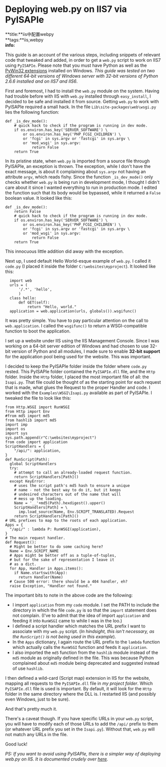 # Deploying web.py on IIS7 via PyISAPIe
**title:**iis中配置webpy  
**tags:**iis,webpy  
**info:**  

This guide is an account of the various steps, including snippets of relevant code that tweaked and added, in order to get a `web.py` script to work on IIS7 using `PyISAPIe`.  Please note that you must have Python as well as the [PyWin32 extensions][0] installed on Windows. _This guide was tested on two different 64-bit versions of Windows server with 32-bit versions of Python 2.6.6 installed and on IIS7 and IIS6_. 

First and foremost, I had to install the `web.py` module on the system. Having had trouble before with IIS with `web.py` installed through `easy_install`, I decided to be safe and installed it from source. Getting `web.py` to work with PyISAPIe required a small hack. In the file `Lib\site-packages\web\wsgi.py` lies the following function: 

    def _is_dev_mode():
        # quick hack to check if the program is running in dev mode.
        if os.environ.has_key('SERVER_SOFTWARE') \
            or os.environ.has_key('PHP_FCGI_CHILDREN') \
            or 'fcgi' in sys.argv or 'fastcgi' in sys.argv \
            or 'mod_wsgi' in sys.argv:
                return False
        return True

In its pristine state, when `web.py` is imported from a source file through PyISAPIe, an exception is thrown. The exception, while I don't have the exact message, is about it complaining about `sys.argv` not having an attribute `argv`, which reads fishy. Since the function `_is_dev_mode()` only checks whether `web.py` is being run in development mode, I thought I didn't care about it since I wanted everything to run in production mode. I edited the function such that its body would be bypassed, while it returned a `False` boolean value. It looked like this:

    def _is_dev_mode():
        return False
        # quick hack to check if the program is running in dev mode.
        if os.environ.has_key('SERVER_SOFTWARE') \
            or os.environ.has_key('PHP_FCGI_CHILDREN') \
            or 'fcgi' in sys.argv or 'fastcgi' in sys.argv \
            or 'mod_wsgi' in sys.argv:
                return False
        return True

This innocuous little addition did away with the exception.

Next up, I used default Hello World-esque example of `web.py`. I called it `code.py` (I placed it inside the folder `C:\websites\myproject`). It looked like this:

      import web
      urls = (
          '/.*', 'hello',
          )
      class hello:
          def GET(self):
              return "Hello, world."
      application = web.application(urls, globals()).wsgifunc()

It was pretty simple. You have to pay particular attention on the call to `web.application`. I called the `wsgifunc()` to return a WSGI-compatible function to boot the application.  

I set up a website under IIS using the IIS Management Console. Since I was working on a 64-bit server edition of Windows and had chosen to use 32-bit version of Python and all modules, I made sure to enable **32-bit support** for the application pool being used for the website. This was important. 

I decided to keep the PyISAPIe folder inside the folder where `code.py` rested. This PyISAPIe folder contained the `PyISAPIe.dll` file, and the `Http` folder. Inside the `Http` folder, I placed the most important file of all: the `Isapi.py`. That file could be thought of as the starting point for each request that is made, what glues the Request to the proper Handler and code. I worked with the `Examples\WSGI\Isapi.py` available as part of PyISAPIe. I tweaked the file to look like this:


    from Http.WSGI import RunWSGI
    from Http import Env
    #from md5 import md5
    from hashlib import md5
    import imp
    import os
    import sys
    sys.path.append(r"C:\websites\myproject")
    from code import application
    ScriptHandlers = {
        "/api/": application,
    }
    def RunScript(Path):
      global ScriptHandlers
      try:
        # attempt to call an already-loaded request function.
        return ScriptHandlers[Path]()
      except KeyError:
        # uses the script path's md5 hash to ensure a unique
        # name - not the best way to do it, but it keeps
        # undesired characters out of the name that will
        # mess up the loading.
        Name = '__'+md5(Path).hexdigest().upper()
        ScriptHandlers[Path] = \
          imp.load_source(Name, Env.SCRIPT_TRANSLATED).Request
        return ScriptHandlers[Path]()
    # URL prefixes to map to the roots of each application.
    Apps = {
      "/api/" : lambda P: RunWSGI(application),
    }
    # The main request handler.
    def Request():
      # Might be better to do some caching here?
      Name = Env.SCRIPT_NAME
      # Apps might be better off as a tuple-of-tuples,
      # but for the sake of representation I leave it
      # as a dict.
      for App, Handler in Apps.items():
        if Name.startswith(App):
          return Handler(Name)
      # Cause 500 error: there should be a 404 handler, eh?
      raise Exception, "Handler not found."

The important bits to note in the above code are the following:

* I import `application` from my `code` module. I set the PATH to include the directory in which the file `code.py` is so that the `import` statement does not complain. (I've to admit that the idea of import `application` and feeding it into `RunWSGI` came to while I was in the loo.)
* I defined a script handler which matches the URL prefix I want to associate with my `web.py` script. (_In hindsight, this isn't necessary, as the `RunScript()` is not being used in this example_).
* In the `Apps` dictionary, I again route the URL prefix to the `lambda` function which actually calls the `RunWSGI` function and feeds it `application`. 
* I also imported the `md5` function from the `hashlib` module instead of the `md5` module as originally defined in the file. This was because Python complained about `md5` module being deprecated and suggested instead of use `hashlib`.

I then defined a wild-card (Script map) extension in IIS for the website, mapping all requests to the `PyISAPIe.dll` file in _my project folder_. Which `PyISAPIe.dll` file is used is important. By default, it will look for the `Http` folder in the same directory where the DLL is. I restarted IIS (and possibly even Windows, just to be sure).

And that's pretty much it.

There's a caveat though. If you have specific URLs in your `web.py` script, you will have to modify each of those URLs to add the `/api/` prefix to them (or whatever URL prefix you set in the `Isapi.py`). Without that, `web.py` will not match any URLs in the file.

Good luck!

_PS: If you want to avoid using PyISAPIe, there is a simpler way of deploying web.py on IIS. It is documented crudely over [here][1]._

[0]: http://sourceforge.net/projects/pywin32/
[1]: http://forums.iis.net/t/1122937.aspx
